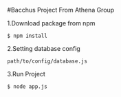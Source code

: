 #Bacchus Project  From Athena Group

1.Download package from npm

``` 
$ npm install 
```

2.Setting database config

```
path/to/config/database.js
```

3.Run Project

```
$ node app.js
```

